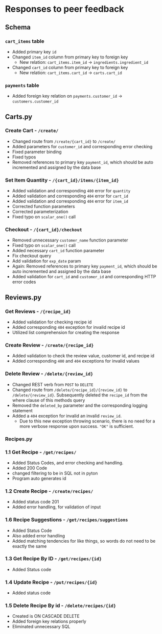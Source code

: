 # Responses to peer feedback 

## Schema 

### `cart_items` table
- Added primary key `id`
- Changed `item_id` column from primary key to foreign key
    - New relation: `cart_items.item_id` -> `ingredients.ingredient_id`
- Changed `cart_id` column from primary key to foreign key
    - New relation: `cart_items.cart_id` -> `carts.cart_id`

### `payments` table
- Added foreign key relation on `payments.customer_id` -> `customers.customer_id`

## Carts.py

### Create Cart - `/create/`
- Changed route from `/create/{cart_id}` to `/create/`
- Added parameters for `customer_id` and corresponding error checking
- Fixed parameter binding
- Fixed typos
- Removed references to primary key `payment_id`, which should be auto incremented and assigned by the data base 

### Set Item Quantity - `/{cart_id}/items/{item_id}`
- Added validation and corresponding `400` error for `quantity`
- Added validation and corresponding `404` error for `cart_id`
- Added validation and corresponding `404` error for `item_id`
- Corrected function parameters
- Corrected parameterization
- Fixed typo on `scalar_one()` call

### Checkout - `/{cart_id}/checkout`
- Removed unnecessary `customer_name` function parameter 
- Fixed typo on `scalar_one()` call
- Added necessary `cart_id` function parameter
- Fix checkout query
- Add validation for `exp_date` param
- Again: Removed references to primary key `payment_id`, which should be auto incremented and assigned by the data base 
- Added validation for `cart_id` and `customer_id` and corresponding HTTP error codes

## Reviews.py

### Get Reviews - `/{recipe_id}`
- Added validation for checking recipe id
- Added corresponding `404` exception for invalid recipe id
- Utilized list comprehension for creating the response

### Create Review - `/create/{recipe_id}`
- Added validation to check the review value, customer id, and recipe id
- Added corresponding `400` and `404` exceptions for invalid values

### Delete Review - `/delete/{review_id}`
- Changed REST verb from `POST` to `DELETE`
- Changed route from `/delete/{recipe_id}/{review_id}` to `/delete/{review_id}`. Subsequently deleted the `recipe_id` from the where clause of this methods query
- Removed the `deleted_by` parameter and the corresponding logging statement
- Added a `404` exception for invalid an invalid `review_id`. 
    - Due to this new exception throwing scenario, there is no need for a more verbose response upon success. `"OK"` is sufficient. 



### Recipes.py 

### 1.1 Get Recipe -  `/get/recipes/`
- Added Status Codes, and error checking and handling. 
- Added 200 Code 
- changed filtering to be in SQL not in pyton
- Program auto generates id 

### 1.2 Create Recipe - `/create/recipes/`
- Added status code 201 
- Added error handling, for validation of input 

### 1.6 Recipe Suggestions - `/get/recipes/suggestions`
- Added Status Code 
- Also added error handling
- Added matching tendencies for like things, so words do not need to be exactly the same 

### 1.3 Get Recipe By ID - `/get/recipes/{id}`
- Added Status code 

### 1.4 Update Recipe - `/put/recipes/{id}`
- Added status code 

### 1.5 Delete Recipe By id - `/delete/recipes/{id}`
- Created is ON CASCADE DELETE 
- Added foreign key relations properly
- Eliminated unnecessary SQL